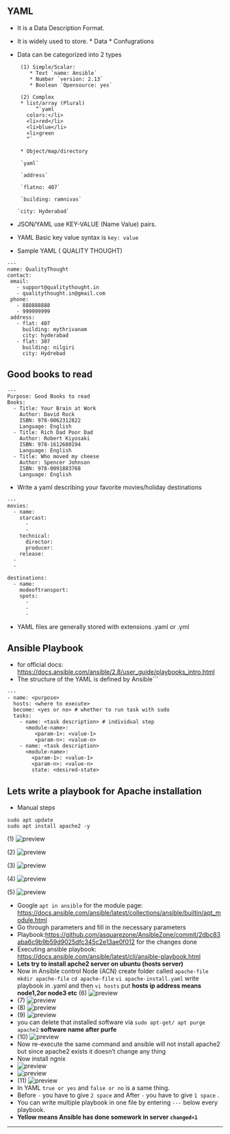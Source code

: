 ## YAML

* It is a Data Description Format.
* It is widely used to store. 
       * Data
       * Confugrations
 
* Data can be categorized into 2 types 
 
       (1) Simple/Scalar: 
          * Text `name: Ansible`
          * Number `version: 2.13`
          * Boolean `Opensource: yes`    
          
       (2) Complex 
       * list/array (Plural) 
            “`yaml
         colors:</li>
         <li>red</li>
         <li>blue</li>
         <li>green
         “`

       * Object/map/directory
        
       `yaml`

       `address`

       `flatno: 407`

       `building: ramnivas`

      `city: Hyderabad`

* JSON/YAML use KEY-VALUE (Name Value) pairs.
* YAML Basic key value syntax is `key: value`
* Sample YAML ( QUALITY THOUGHT)
 
 ```
 ---
name: QualityThought
contact:
  email:
    - support@qualitythought.in
    - qualitythought.in@gmail.com
  phone:
    - 888888888
    - 999999999
  address:
    - flat: 407 
      building: mythrivanam
      city: hyderabad
    - flat: 307
      building: nilgiri
      city: Hydrebad
```

## Good books to read

```
---
Purpose: Good Books to read
Books: 
  - Title: Your Brain at Work 
    Author: David Rock
    ISBN: 978-0062312822
    Language: English
  - Title: Rich Dad Poor Dad
    Author: Robert Kiyosaki
    ISBN: 978-1612680194
    Language: English
  - Title: Who moved my cheese
    Author: Spencer Johnson
    ISBN: 978-0091883768
    Language: English
```

* Write a yaml describing your favorite movies/holiday destinations

 ```
 ---
 movies:
   - name:
     starcast:
       - 
       -
     technical:
       director:
       producer:
     release: 
   - 
   -

 destinations:
   - name:
     modeoftransport: 
     spots:
       -
       -
       -
```
 
* YAML files are generally stored with extensions .yaml or .yml
 
## Ansible Playbook
   * for official docs: https://docs.ansible.com/ansible/2.8/user_guide/playbooks_intro.html
   * The structure of the YAML is defined by Ansible```
```
---
- name: <purpose>
  hosts: <where to execute>
  become: <yes or no> # whether to run task with sudo 
  tasks: 
    - name: <task description> # individual step
      <module-name>: 
         <param-1>: <value-1>
         <param-n>: <value-n>
    - name: <task description>
      <module-name>: 
        <param-1>: <value-1>
        <param-n>: <value-n>
        state: <desired-state> 
```

## Lets write a playbook for Apache installation

* Manual steps

```
sudo apt update
sudo apt install apache2 -y

```

(1) ![preview](images/a50.png)

(2) ![preview](images/a52.png)

(3) ![preview](images/a53.png)

(4) ![preview](images/a54.png)

(5) ![preview](images/a55.png)

* Google `apt in ansible` for the module page: https://docs.ansible.com/ansible/latest/collections/ansible/builtin/apt_module.html
* Go through parameters and fill in the necessary parameters
* Playbook:https://github.com/asquarezone/AnsibleZone/commit/2dbc83aba6c9b9b59d9025dfc345c2e13ae0f012  for the changes done
* Executing ansible playbook: https://docs.ansible.com/ansible/latest/cli/ansible-playbook.html
* __Lets try to install apche2 server on ubuntu (hosts server)__
* Now in Ansible control Node (ACN) create folder called `apache-file`
  `mkdir apache-file` `cd apache-file` `vi apache-install.yaml` write playbook in .yaml and then `vi hosts` put __hosts ip address means node1,2or node3 etc__
  (6) ![preview](images/a57.png)
* (7) ![preview](images/a56.png)
* (8) ![preview](images/a58.png)
* (9) ![preview](images/a60.png)
* you can delete that installed software via `sudo apt-get/ apt purge apache2` __software name after purfe__
* (10) ![preview](images/a59.png)
* Now re-execute the same command and ansible will not install apache2 but since apache2 exists it doesn’t change  any thing
* Now install ngnix
* ![preview](images/a62.png)
* ![preview](images/a63.png)
* (11) ![preview](images/a61.png)
* In YAML `true or yes` and `false or no`  is a same thing.
* Before `-` you have to give `2 space` and After `-` you have to give `1 space` .
* You can write multiple playbook in one file by entering `---` below every playbook. 
* __Yellow means Ansible has done somework in server `changed=1`__
___________________________________________________________________________________________________________________          